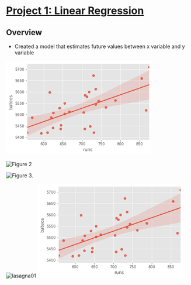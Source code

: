 # [Project 1: Linear Regression](https://miguelbarr11.github.io/Data-Science-Portfolio/)

## Overview

* Created a model that estimates future values between x variable and y variable 

![Figure 1.](https://github.com/miguelbarr11/Data-Science-Portfolio/blob/main/Images/Project%201/REGRESION.png)

![Figure 2](./miguelbarr11/Data-Science-Portfolio/Images/REGRESION.png)

![Figure 3.](https://github.com/miguelbarr11/Data-Science-Portfolio/Images/Project%201/REGRESION.png)

<img src="./miguelbarr11/Data-Science-Portfolio/Images/REGRESION.png" alt="lasagna01">

<img src="https://github.com/miguelbarr11/Data-Science-Portfolio/blob/main/Images/Project%201/REGRESION.png" alt="lasagna02">











